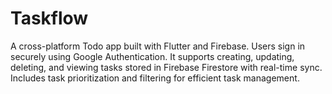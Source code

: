 # Taskflow
A cross-platform Todo app built with Flutter and Firebase. Users sign in securely using Google Authentication. It supports creating, updating, deleting, and viewing tasks stored in Firebase Firestore with real-time sync. Includes task prioritization and filtering for efficient task management.
